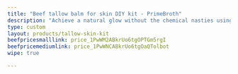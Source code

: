 ```yaml
---
title: "Beef tallow balm for skin DIY kit - PrimeBroth"
description: "Achieve a natural glow without the chemical nasties using beef tallow balm for skin from Primebroth - made to your preference with our DIY kit"
type: custom
layout: products/tallow-skin-kit
beefpricesmalllink: price_1PwWM2ABkrUo6tgOPTGm5rgI
beefpricemediumlink: price_1PwWNCABkrUo6tgOaQTolbot
wipe: true

---
```



